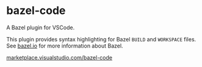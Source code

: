 # bazel-code

A Bazel plugin for VSCode.

This plugin provides syntax highlighting for Bazel `BUILD` and `WORKSPACE`
files. See [bazel.io](https://www.bazel.io/) for more information about Bazel.

[marketplace.visualstudio.com/bazel-code](https://marketplace.visualstudio.com/items?itemName=DevonDCarew.bazel-code)
